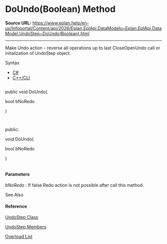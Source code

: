 # DoUndo(Boolean) Method

**Source URL:** https://www.eplan.help/en-us/Infoportal/Content/api/2026/Eplan.EplApi.DataModelu~Eplan.EplApi.DataModel.UndoStep~DoUndo(Boolean).html

---

Make Undo action - reverse all operations up to last CloseOpenUndo call or initalization of UndoStep object.

Syntax

- [C#](#i-syntax-CS)
- [C++/CLI](#i-syntax-CPP2005)

```
```
public void DoUndo( 
   bool bNoRedo
)
```
```

```
```
public:
void DoUndo( 
   bool bNoRedo
)
```
```

#### Parameters

*bNoRedo*
:   If false Redo action is not possible after call this method.



See Also

#### Reference

[UndoStep Class](Eplan.EplApi.DataModelu~Eplan.EplApi.DataModel.UndoStep.html)
  
[UndoStep Members](Eplan.EplApi.DataModelu~Eplan.EplApi.DataModel.UndoStep_members.html)
  
[Overload List](Eplan.EplApi.DataModelu~Eplan.EplApi.DataModel.UndoStep~DoUndo.html)